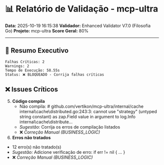 # 📊 Relatório de Validação - mcp-ultra

**Data:** 2025-10-19 16:15:38
**Validador:** Enhanced Validator V7.0 (Filosofia Go)
**Projeto:** mcp-ultra
**Score Geral:** 80%

---

## 🎯 Resumo Executivo

```
Falhas Críticas: 2
Warnings: 2
Tempo de Execução: 58.55s
Status: ❌ BLOQUEADO - Corrija falhas críticas
```

## ❌ Issues Críticos

5. **Código compila**
   - Não compila: # github.com/vertikon/mcp-ultra/internal/cache
internal\cache\distributed.go:243:3: cannot use "strategy" (untyped string constant) as zap.Field value in argument to log.Info
internal\cache\distribute...
   - *Sugestão:* Corrija os erros de compilação listados
   - ❌ *Correção Manual (BUSINESS_LOGIC)*
15. **Erros não tratados**
   - 12 erro(s) não tratado(s)
   - *Sugestão:* Adicione verificação de erro: if err != nil { ... }
   - ❌ *Correção Manual (BUSINESS_LOGIC)*

